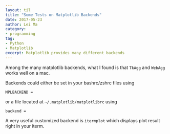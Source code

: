 ```yaml
---
layout: til
title: "Some Tests on Matplotlib Backends"
date: 2017-05-23
author: Lei Ma
category:
- programming
tag:
- Python
- Matplotlib
excerpt: Matplotlib provides many different backends
---
```



Among the many matplotlib backends, what I found is that `TkAgg` and `WebAgg` works well on a mac.

Backends could either be set in your bashrc/zshrc files using

```
MPLBACKEND =
```

or a file located at `~/.matplotlib/matplotlibrc` using

```
backend =
```

A very useful customized backend is `itermplot` which displays plot result right in your iterm.
